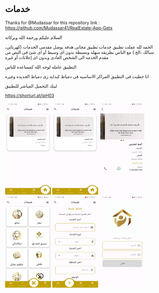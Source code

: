 # خدمات 
Thanks for @Mudassar for this repository link : https://github.com/Mudassar41/RealEstate-App-Getx


السلام عليكم ورحمة الله وبركاته
 
الحمد لله عملت تطبيق خدمات تطبيق مجانى هدفه يوصل مقدمى الخدمات (كهربائي، سبالك ،الخ ) مع الناس بطريقه سهله وبسيطة بدون اى وسيط أو اى شئ فى النص من مقدم الخدمه الى الشخص العادى وبدون اى إعلانات أو غيره

التطبيق عامله لوجه الله كمساعده للناس

انا حطيت فى التطبيق المراكز الاساسيه فى دمياط كبداية زى دمياط الجديده وغيره

لينك التحميل المباشر للتطبيق

https://shorturl.at/jpH03

<img src="https://github.com/Fathi123-max/ServProvider/blob/main/Screenshot_20230619_185117_com.fathi.wehba.jpg" alt="App Screenshot" width="150" height="300">


<img src="https://github.com/Fathi123-max/ServProvider/blob/main/Screenshot_20230619_185117_com.fathi.wehba.jpg" alt="App Screenshot" width="150" height="300">
<img src="https://github.com/Fathi123-max/ServProvider/blob/main/Screenshot_20230619_185435_com.fathi.wehba.jpg" alt="App Screenshot" width="150" height="300">

<img src="https://github.com/Fathi123-max/ServProvider/blob/main/Screenshot_20230619_185120_com.fathi.wehba.jpg" alt="App Screenshot" width="150" height="300">




<img src="https://github.com/Fathi123-max/ServProvider/blob/main/Screenshot_20230619_185124_com.fathi.wehba.jpg" alt="App Screenshot" width="150" height="300">


<img src="https://github.com/Fathi123-max/ServProvider/blob/main/Screenshot_20230619_185145_com.fathi.wehba.jpg" alt="App Screenshot" width="150" height="300">

